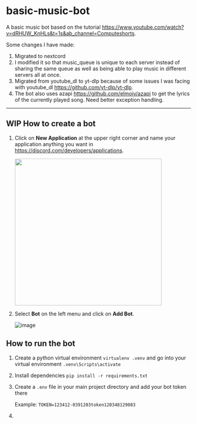 # basic-music-bot

A basic music bot based on the tutorial https://www.youtube.com/watch?v=dRHUW_KnHLs&t=1s&ab_channel=Computeshorts. 

Some changes I have made:
1) Migrated to nextcord
2) I modified it so that music_queue is unique to each server instead of sharing the same queue as well as being able to play music in different servers all at once. 
3) Migrated from youtube_dl to yt-dlp because of some issues I was facing with youtube_dl https://github.com/yt-dlp/yt-dlp.
4) The bot also uses azapi https://github.com/elmoiv/azapi to get the lyrics of the currently played song. Need better exception handling.

---
## WIP How to create a bot
1) Click on **New Application** at the upper right corner and name your application anything you want in https://discord.com/developers/applications.


    <img src= "https://user-images.githubusercontent.com/80456535/219927014-96d7d8bc-6bac-418d-9962-0ba4e452bfe3.png" width="400" height="400">

2) Select **Bot** on the left menu and click on **Add Bot**.
    
    
    ![image](https://user-images.githubusercontent.com/80456535/219930044-8bec56ff-5a79-4151-b50e-63c0db3936f7.png)

## How to run the bot
1) Create a python virtual environment `virtualenv .venv` and go into your virtual environment `.venv\Scripts\activate`
2) Install dependencies `pip install -r requirements.txt`
3) Create a `.env` file in your main project directory and add your bot token there

    Example:
    `TOKEN=123412-0391203token120348129083`
4) 

